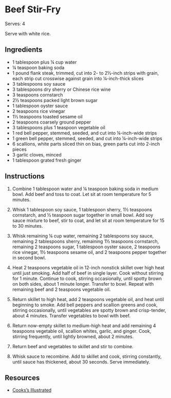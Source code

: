 # Beef Stir-Fry

Serves: 4

Serve with white rice.

## Ingredients

* 1 tablespoon plus ¼ cup water
* ¼ teaspoon baking soda
* 1 pound flank steak, trimmed, cut into 2- to 2½-inch strips with grain, each strip cut ­crosswise against grain into ¼-inch-thick slices
* 3 tablespoons soy sauce
* 3 tablespoons dry sherry or Chinese rice wine
* 3 teaspoons cornstarch
* 2½ teaspoons packed light brown sugar
* 1 tablespoon oyster sauce
* 2 teaspoons rice vinegar
* 1½ teaspoons toasted sesame oil
* 2 teaspoons coarsely ground pepper
* 3 tablespoons plus 1 teaspoon vegetable oil
* 1 red bell pepper, stemmed, seeded, and cut into ¼-inch-wide strips
* 1 green bell pepper, stemmed, seeded, and cut into ¼-inch-wide strips
* 6 scallions, white parts sliced thin on bias, green parts cut into 2-inch pieces
* 3 garlic cloves, minced
* 1 tablespoon grated fresh ginger

## Instructions

1. Combine 1 tablespoon water and ¼ teaspoon baking soda in medium bowl. Add beef and toss to coat. Let sit at room temperature for 5 minutes.

2. Whisk 1 tablespoon soy sauce, 1 tablespoon sherry, 1½ teaspoons cornstarch, and ½ teaspoon sugar together in small bowl. Add soy sauce mixture to beef, stir to coat, and let sit at room temperature for 15 to 30 minutes.

3. Whisk remaining ¼ cup water, remaining 2 tablespoons soy sauce, remaining 2 tablespoons sherry, remaining 1½ teaspoons cornstarch, remaining 2 teaspoons sugar, 1 tablespoon oyster sauce, 2 teaspoons rice vinegar, 1½ teaspoons sesame oil, and 2 teaspoons pepper together in second bowl.

4. Heat 2 teaspoons vegetable oil in 12-inch nonstick skillet over high heat until just smoking. Add half of beef in single layer. Cook without stirring for 1 minute. Continue to cook, stirring occasionally, until spotty brown on both sides, about 1 minute longer. Transfer to bowl. Repeat with remaining beef and 2 teaspoons vegetable oil.

5. Return skillet to high heat, add 2 teaspoons vegetable oil, and heat until beginning to smoke. Add bell peppers and scallion greens and cook, stirring occasionally, until vegetables are spotty brown and crisp-tender, about 4 minutes. Transfer vegetables to bowl with beef.

6. Return now-empty skillet to medium-high heat and add remaining 4 teaspoons vegetable oil, scallion whites, garlic, and ginger. Cook, stirring frequently, until lightly browned, about 2 minutes.

7. Return beef and vegetables to skillet and stir to combine.

8. Whisk sauce to recombine. Add to skillet and cook, stirring constantly, until sauce has thickened, about 30 seconds. Serve immediately.

## Resources

* [Cooks’s Illustrated](https://www.cooksillustrated.com/recipes/8719-beef-stir-fry-with-bell-peppers-and-black-pepper-sauce)
